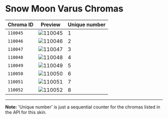 # Snow Moon Varus Chromas

| Chroma ID | Preview | Unique number |
|---|---|---|
| `110045` | ![110045](https://raw.communitydragon.org/latest/plugins/rcp-be-lol-game-data/global/default/v1/champion-chroma-images/110/110045.png) | 1 |
| `110046` | ![110046](https://raw.communitydragon.org/latest/plugins/rcp-be-lol-game-data/global/default/v1/champion-chroma-images/110/110046.png) | 2 |
| `110047` | ![110047](https://raw.communitydragon.org/latest/plugins/rcp-be-lol-game-data/global/default/v1/champion-chroma-images/110/110047.png) | 3 |
| `110048` | ![110048](https://raw.communitydragon.org/latest/plugins/rcp-be-lol-game-data/global/default/v1/champion-chroma-images/110/110048.png) | 4 |
| `110049` | ![110049](https://raw.communitydragon.org/latest/plugins/rcp-be-lol-game-data/global/default/v1/champion-chroma-images/110/110049.png) | 5 |
| `110050` | ![110050](https://raw.communitydragon.org/latest/plugins/rcp-be-lol-game-data/global/default/v1/champion-chroma-images/110/110050.png) | 6 |
| `110051` | ![110051](https://raw.communitydragon.org/latest/plugins/rcp-be-lol-game-data/global/default/v1/champion-chroma-images/110/110051.png) | 7 |
| `110052` | ![110052](https://raw.communitydragon.org/latest/plugins/rcp-be-lol-game-data/global/default/v1/champion-chroma-images/110/110052.png) | 8 |

---

**Note:** 'Unique number' is just a sequential counter for the chromas listed in the API for this skin.
